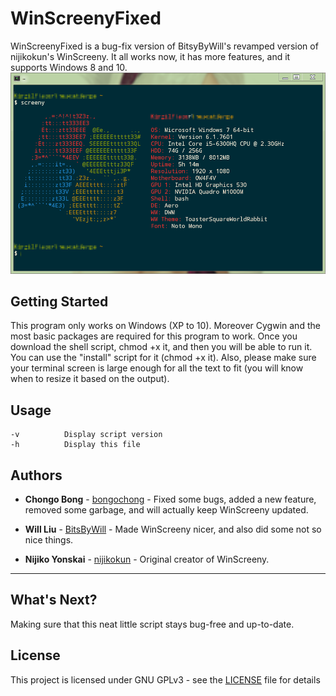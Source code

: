 # WinScreenyFixed
WinScreenyFixed is a bug-fix version of BitsyByWill's revamped version of nijikokun's WinScreeny.  It all works now, it has more features, and it supports Windows 8 and 10.
![WinScreenyFixed](winscreenybg.png)

## Getting Started
This program only works on Windows (XP to 10).  Moreover Cygwin and the most basic packages are required for this program to work. Once you download the shell script, chmod +x it, and then you will be able to run it.  You can use the "install" script for it (chmod +x it).  Also, please make sure your terminal screen is large enough for all the text to fit (you will know when to resize it based on the output).

## Usage
	-v			Display script version
	-h			Display this file

## Authors
* **Chongo Bong** - [bongochong](https://github.com/bongochong) - Fixed some bugs, added a new feature, removed some garbage, and will actually keep WinScreeny updated.

* **Will Liu** - [BitsByWill](https://github.com/BitsByWill) - Made WinScreeny nicer, and also did some not so nice things.

* **Nijiko Yonskai** - [nijikokun](https://github.com/nijikokun) - Original creator of WinScreeny.

---

## What's Next?
Making sure that this neat little script stays bug-free and up-to-date.

## License
This project is licensed under GNU GPLv3 - see the [LICENSE](LICENSE) file for details
